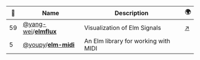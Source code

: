 |:star2: | Name | Description | 🌍|
|---|---|---|---|
|59|[@yang-wei](https://github.com/yang-wei)/[**elmflux**](https://github.com/yang-wei/elmflux)|Visualization of Elm Signals|[:arrow_upper_right:](http://yang-wei.github.io/elmflux/)|
|5|[@youpy](https://github.com/youpy)/[**elm-midi**](https://github.com/youpy/elm-midi)|An Elm library for working with MIDI||

